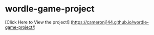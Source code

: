 # wordle-game-project
[Click Here to View the project!] (https://cameronj144.github.io/wordle-game-project/)
